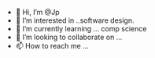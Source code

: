 - 👋 Hi, I’m @Jp
- 👀 I’m interested in ..software design.
- 🌱 I’m currently learning ... comp science
- 💞️ I’m looking to collaborate on ...
- 📫 How to reach me ...

<!---
Jggbf/Jggbf is a ✨ special ✨ repository because its `README.md` (this file) appears on your GitHub profile.
You can click the Preview link to take a look at your changes.
--->

